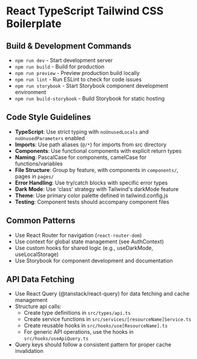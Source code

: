 # React TypeScript Tailwind CSS Boilerplate

## Build & Development Commands
- `npm run dev` - Start development server
- `npm run build` - Build for production
- `npm run preview` - Preview production build locally
- `npm run lint` - Run ESLint to check for code issues
- `npm run storybook` - Start Storybook component development environment
- `npm run build-storybook` - Build Storybook for static hosting

## Code Style Guidelines
- **TypeScript**: Use strict typing with `noUnusedLocals` and `noUnusedParameters` enabled
- **Imports**: Use path aliases (`@/*`) for imports from src directory
- **Components**: Use functional components with explicit return types
- **Naming**: PascalCase for components, camelCase for functions/variables
- **File Structure**: Group by feature, with components in `components/`, pages in `pages/`
- **Error Handling**: Use try/catch blocks with specific error types
- **Dark Mode**: Use 'class' strategy with Tailwind's darkMode feature
- **Theme**: Use primary color palette defined in tailwind.config.js
- **Testing**: Component tests should accompany component files

## Common Patterns
- Use React Router for navigation (`react-router-dom`)
- Use context for global state management (see AuthContext)
- Use custom hooks for shared logic (e.g., useDarkMode, useLocalStorage)
- Use Storybook for component development and documentation

## API Data Fetching
- Use React Query (@tanstack/react-query) for data fetching and cache management
- Structure api calls:
  - Create type definitions in `src/types/api.ts`
  - Create service functions in `src/services/[resourceName]Service.ts`
  - Create reusable hooks in `src/hooks/use[ResourceName].ts`
  - For generic API operations, use the hooks in `src/hooks/useApiQuery.ts`
- Query keys should follow a consistent pattern for proper cache invalidation
